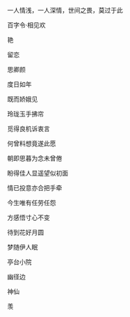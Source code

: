 一人情浅，一人深情，世间之畏，莫过于此

百字令·相见欢

艳

留恋

思卿颜

度日如年

既而娇娥见

玲珑玉手拂帘

觅得良机诉衷言

何曾料想竟遂此愿

朝即思暮为念未曾倦

盼得佳人显遥望似初面

情已投意亦合把手牵

今生唯有任劳任怨

方感悟寸心不变

待到花好月圆

梦随伊人眠

亭台小院

幽径边

神仙

羡
